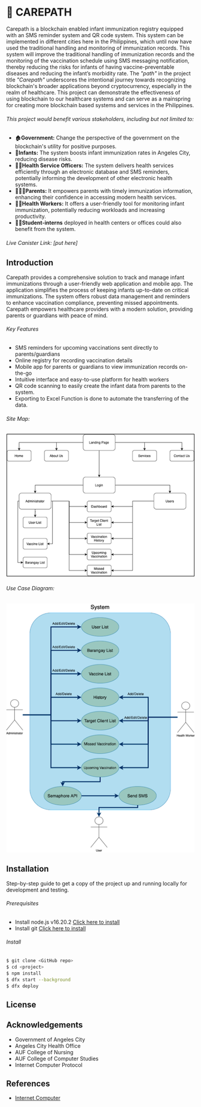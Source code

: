 # :syringe: CAREPATH

Carepath is a blockchain enabled infant immunization registry equipped with an SMS reminder system and QR code system. This system can be implemented in different cities here in the Philippines, which until now have used the traditional handling and monitoring of immunization records. This system will improve the traditional handling of immunization records and the monitoring of the vaccination schedule using SMS messaging notification, thereby reducing the risks for infants of having vaccine-preventable diseases and reducing the infant’s morbidity rate. The <i>"path"</i> in the project title <i>"Carepath"</i> underscores the intentional journey towards recognizing blockchain's broader applications beyond cryptocurrency, especially in the realm of healthcare. This project can demonstrate the effectiveness of using blockchain to our healthcare systems and can serve as a mainspring for creating more blockchain based systems and services in the Philippines.

<h6>This project would benefit various stakeholders, including but not limited to:</h6>

- :derelict_house:<b>Government:</b> Change the perspective of the government on the blockchain's utility for positive purposes.
- :baby:<b>Infants:</b> The system boosts infant immunization rates in Angeles City, reducing disease risks.
- :man_office_worker:<b>Health Service Officers:</b> The system delivers health services efficiently through an electronic database and SMS reminders, potentially informing the development of other electronic health systems.
- :family_man_woman_boy:<b>Parents:</b> It empowers parents with timely immunization information, enhancing their confidence in accessing modern health services.
- :woman_health_worker:<b>Health Workers:</b> It offers a user-friendly tool for monitoring infant immunization, potentially reducing workloads and increasing productivity.
- :student:<b>Student-interns</b> deployed in health centers or offices could also benefit from the system.

<h6>Live Canister Link: [put here]</h6>

<h2>Introduction</h2>

Carepath provides a comprehensive solution to track and manage infant immunizations through a user-friendly web application and mobile app. The application simplifies the process of keeping infants up-to-date on critical immunizations. The system offers robust data management and reminders to enhance vaccination compliance, preventing missed appointments. Carepath empowers healthcare providers with a modern solution, providing parents or guardians with peace of mind.

<h6>Key Features</h6>

- SMS reminders for upcoming vaccinations sent directly to parents/guardians
- Online registry for recording vaccination details
- Mobile app for parents or guardians to view immunization records on-the-go
- Intuitive interface and easy-to-use platform for health workers
- QR code scanning to easily create the infant data from parents to the system.
- Exporting to Excel Function is done to automate the transferring of the data.

<h6>Site Map:</h6>

![sitemap](sitemap.png)

<h6>Use Case Diagram:</h6>

![sitemap](usecase.png)

<h2>Installation</h2>

Step-by-step guide to get a copy of the project up and running locally for development and testing.

<h6>Prerequisites</h6>

- Install node.js v16.20.2 <a href="https://nodejs.org/dist/v16.20.2/">Click here to install</a>
- Install git <a href="https://git-scm.com/downloads">Click here to install</a>

<h6>Install</h6>

```bash
$ git clone <GitHub repo>
$ cd <project>
$ npm install
$ dfx start --background
$ dfx deploy
```

<h2>License</h2>

<h2>Acknowledgements</h2>

- Government of Angeles City
- Angeles City Health Office
- AUF College of Nursing
- AUF College of Computer Studies
- Internet Computer Protocol

<h2>References</h2>

- [Internet Computer](https://internetcomputer.org)
